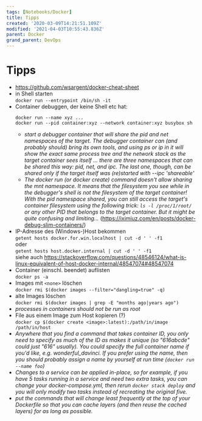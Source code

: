 ```yaml
---
tags: [Notebooks/Docker]
title: Tipps
created: '2020-03-09T14:21:51.109Z'
modified: '2021-04-03T10:55:43.836Z'
parent: Docker
grand_parent: DevOps
---
```


# Tipps
- <https://github.com/wsargent/docker-cheat-sheet>
- in Shell starten <br/>
  `docker run --entrypoint /bin/sh -it`
- Container debuggen, der keine Shell etc hat:
  ```
  docker run --name xyz ...
  docker run --pid container:xyz --network container:xyz busybox sh
  ```
  - *start a debugger container that will share the pid and net namespaces of the target. The debugger container can (and probably should) bring its own tools, and using ps or ip in it will show the exact same process tree and the network stack as the target container sees itself ...  there are three namespaces that can be shared this way: pid, net, and ipc. The last one, though, can be shared only if the target itself was (re)started with --ipc 'shareable'*
  - *The docker run (or docker create) command doesn't allow sharing the mnt namespace. It means that the filesystem you see while in the debugger's shell is not the filesystem of the target container! With the pid namespace shared, you can still access the target's container filesystem using the following trick: `ls -l /proc/1/root/` or any other PID that belongs to the target container. But it might be quite confusing and limiting...*  (<https://iximiuz.com/en/posts/docker-debug-slim-containers/>)
- IP-Adresse des (Windows-)Host bekommen <br/>
  `getent hosts docker.for.win.localhost | cut -d ' ' -f1` <br/>
  oder <br/>
  `getent hosts host.docker.internal | cut -d ' ' -f1` <br/>
  siehe auch <https://stackoverflow.com/questions/48546124/what-is-linux-equivalent-of-host-docker-internal/48547074#48547074>
- Container (einschl. beendet) auflisten <br/>
  `docker ps -a`
- Images mit `<none>` löschen <br/>
  `docker rmi $(docker images --filter="dangling=true" -q)`
- alte Images löschen <br/>
  `docker rmi $(docker images | grep -E "months ago|years ago")`
- *processes in containers should not be run as root*
- File aus einem Image zum Host kopieren (?) <br/>
  `docker cp $(docker create <image>:latest):/path/in/image /path/in/host`
- *Anywhere that you find a command that takes container ID, you only need to specify as much of the ID as makes it unique (so "616abcde" could just "616" usually). You could specify the full container name if you'd like, e.g. wonderful_davinci. If you prefer using the name, then you should probably assign a name by yourself at run time (`docker run --name foo`)*
- *Changes to a service can be applied in-place, so for example, if you have 5 tasks running in a service and need two extra tasks, you can change your docker-compose.yml, then rerun `docker stack deploy` and you will only modify two tasks instead of recreating the original five.*
- *put the commands that will change least frequently at the top of your Dockerfile so that you can cache layers (and then reuse the cached layers) for as long as possible.*
